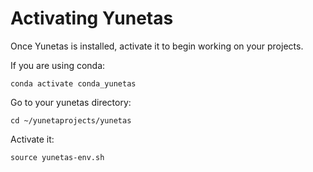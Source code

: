 # **Activating Yunetas**

Once Yunetas is installed, activate it to begin working on your projects.

If you are using conda:

    conda activate conda_yunetas

Go to your yunetas directory:

    cd ~/yunetaprojects/yunetas

Activate it:

    source yunetas-env.sh
